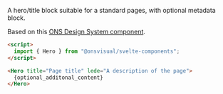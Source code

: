 A hero/title block suitable for a standard pages, with optional metadata block.

Based on this [ONS Design System component](https://service-manual.ons.gov.uk/design-system/components/hero).

<!-- prettier-ignore -->
```html
<script>
  import { Hero } from "@onsvisual/svelte-components";
</script>

<Hero title="Page title" lede="A description of the page">
  {optional_additonal_content}
</Hero>
```

